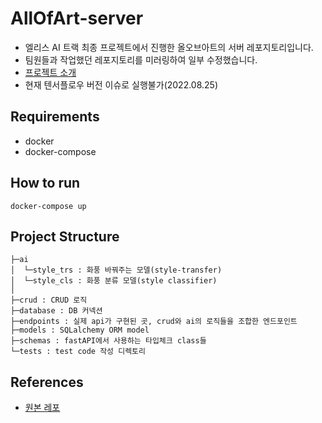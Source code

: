 # AllOfArt-server

- 엘리스 AI 트랙 최종 프로젝트에서 진행한 올오브아트의 서버 레포지토리입니다.
- 팀원들과 작업했던 레포지토리를 미러링하여 일부 수정했습니다.
- [프로젝트 소개](https://github.com/ALLofArt/AllofArt)
- 현재 텐서플로우 버전 이슈로 실행불가(2022.08.25)

## Requirements

- docker
- docker-compose

## How to run

```
docker-compose up
```

## Project Structure

```
├─ai
│  └─style_trs : 화풍 바꿔주는 모델(style-transfer)
│  └─style_cls : 화풍 분류 모델(style classifier)
│
├─crud : CRUD 로직
├─database : DB 커넥션
├─endpoints : 실제 api가 구현된 곳, crud와 ai의 로직들을 조합한 엔드포인트
├─models : SQLalchemy ORM model
├─schemas : fastAPI에서 사용하는 타입체크 class들
└─tests : test code 작성 디렉토리
```

## References

- [원본 레포](https://github.com/ALLofArt/server)
